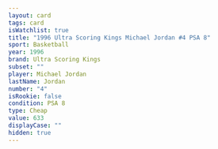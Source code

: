 ```yaml
---
layout: card
tags: card
isWatchlist: true
title: "1996 Ultra Scoring Kings Michael Jordan #4 PSA 8"
sport: Basketball
year: 1996
brand: Ultra Scoring Kings
subset: ""
player: Michael Jordan
lastName: Jordan
number: "4"
isRookie: false
condition: PSA 8
type: Cheap
value: 633
displayCase: ""
hidden: true
---
```

